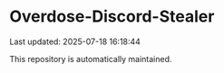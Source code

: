 # Overdose-Discord-Stealer

Last updated: 2025-07-18 16:18:44

This repository is automatically maintained.
